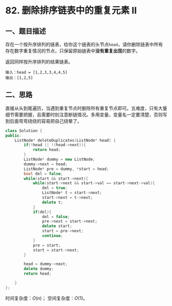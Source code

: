 # 82. 删除排序链表中的重复元素 II
## 一、题目描述
存在一个按升序排列的链表，给你这个链表的头节点` head `，请你删除链表中所有存在数字重复情况的节点，只保留原始链表中**没有重复出现**的数字。

返回同样按升序排列的结果链表。

```
输入：head = [1,2,3,3,4,4,5]
输出：[1,2,5]
```

## 二、思路
直接从头到尾遍历，当遇到重复节点时删除所有重复节点即可。五难度，只有大量细节需要把握，且需要时刻注意断链情况。多用变量，变量名一定要清楚，否则写到后面弯弯绕绕的容易把自己绕晕了。

```cpp
class Solution {
public:
    ListNode* deleteDuplicates(ListNode* head) {
        if(!head || !(head->next)){
            return head;
        }
        ListNode* dummy = new ListNode;
        dummy->next = head;
        ListNode* pre = dummy, *start = head;
        bool del = false;
        while(start && start->next){
            while(start->next && start->val == start->next->val){
                del = true;
                ListNode* t = start->next;
                start->next = t->next;
                delete t;
            }
            if(del){
                del = false;
                pre->next = start->next;
                delete start;
                start = pre->next;
                continue;
            }
            pre = start;
            start = start->next;
        }

        head = dummy->next;
        delete dummy;
        return head;

    }
};
```
时间复杂度：$O(n)$；
空间复杂度：$O(1)$。